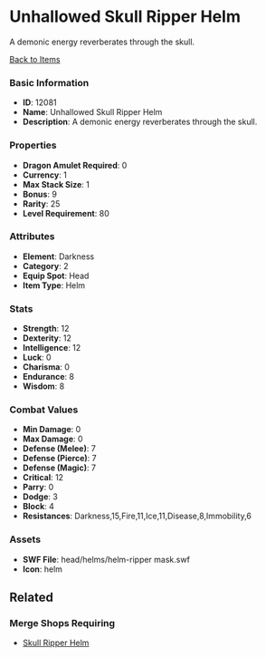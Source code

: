# Unhallowed Skull Ripper Helm

A demonic energy reverberates through the skull.

[Back to Items](../items.md)

### Basic Information

- **ID**: 12081
- **Name**: Unhallowed Skull Ripper Helm
- **Description**: A demonic energy reverberates through the skull.

### Properties

- **Dragon Amulet Required**: 0
- **Currency**: 1
- **Max Stack Size**: 1
- **Bonus**: 9
- **Rarity**: 25
- **Level Requirement**: 80

### Attributes

- **Element**: Darkness
- **Category**: 2
- **Equip Spot**: Head
- **Item Type**: Helm

### Stats

- **Strength**: 12
- **Dexterity**: 12
- **Intelligence**: 12
- **Luck**: 0
- **Charisma**: 0
- **Endurance**: 8
- **Wisdom**: 8

### Combat Values

- **Min Damage**: 0
- **Max Damage**: 0
- **Defense (Melee)**: 7
- **Defense (Pierce)**: 7
- **Defense (Magic)**: 7
- **Critical**: 12
- **Parry**: 0
- **Dodge**: 3
- **Block**: 4
- **Resistances**: Darkness,15,Fire,11,Ice,11,Disease,8,Immobility,6

### Assets

- **SWF File**: head/helms/helm-ripper mask.swf
- **Icon**: helm

## Related

### Merge Shops Requiring

- [Skull Ripper Helm](../merge-shops/90-skull-ripper-helm.md)


